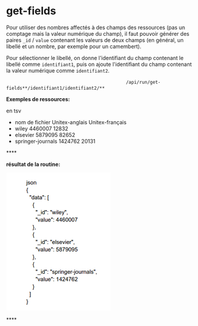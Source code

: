 # get-fields

Pour utiliser des nombres affectés à des champs des ressources \(pas un comptage mais  la valeur numérique du champ\), il faut pouvoir générer des paires `_id` / `value` contenant les valeurs de deux champs \(en général, un libellé et un nombre, par exemple pour un camembert\).

Pour sélectionner le libellé, on donne l'identifiant du champ contenant le libellé comme `identifiant1`, puis on ajoute l'identifiant du champ contenant la valeur numérique comme `identifiant2`.

                                                 /api/run/get-fields**/identifiant1/identifiant2/**

**Exemples de ressources:**

en tsv 

* nom de fichier Unitex-anglais Unitex-français
* wiley 4460007 12832
* elsevier 5879095 82652
* springer-journals 1424762 20131

\*\*\*\*

**résultat de la routine:**  


![](../../.gitbook/assets/image%20%2822%29.png)

\*\*\*\*

